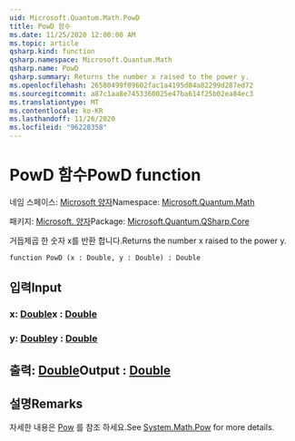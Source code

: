 ```yaml
---
uid: Microsoft.Quantum.Math.PowD
title: PowD 함수
ms.date: 11/25/2020 12:00:00 AM
ms.topic: article
qsharp.kind: function
qsharp.namespace: Microsoft.Quantum.Math
qsharp.name: PowD
qsharp.summary: Returns the number x raised to the power y.
ms.openlocfilehash: 26580499f09602fac1a4195d04a82299d287ed72
ms.sourcegitcommit: a87c1aa8e7453360025e47ba614f25b02ea84ec3
ms.translationtype: MT
ms.contentlocale: ko-KR
ms.lasthandoff: 11/26/2020
ms.locfileid: "96228358"
---
```

# <a name="powd-function"></a><span data-ttu-id="df409-102">PowD 함수</span><span class="sxs-lookup"><span data-stu-id="df409-102">PowD function</span></span>

<span data-ttu-id="df409-103">네임 스페이스: [Microsoft 양자](xref:Microsoft.Quantum.Math)</span><span class="sxs-lookup"><span data-stu-id="df409-103">Namespace: [Microsoft.Quantum.Math](xref:Microsoft.Quantum.Math)</span></span>

<span data-ttu-id="df409-104">패키지: [Microsoft. 양자](https://nuget.org/packages/Microsoft.Quantum.QSharp.Core)</span><span class="sxs-lookup"><span data-stu-id="df409-104">Package: [Microsoft.Quantum.QSharp.Core](https://nuget.org/packages/Microsoft.Quantum.QSharp.Core)</span></span>


<span data-ttu-id="df409-105">거듭제곱 한 숫자 x를 반환 합니다.</span><span class="sxs-lookup"><span data-stu-id="df409-105">Returns the number x raised to the power y.</span></span>

```qsharp
function PowD (x : Double, y : Double) : Double
```


## <a name="input"></a><span data-ttu-id="df409-106">입력</span><span class="sxs-lookup"><span data-stu-id="df409-106">Input</span></span>

### <a name="x--double"></a><span data-ttu-id="df409-107">x: [Double](xref:microsoft.quantum.lang-ref.double)</span><span class="sxs-lookup"><span data-stu-id="df409-107">x : [Double](xref:microsoft.quantum.lang-ref.double)</span></span>




### <a name="y--double"></a><span data-ttu-id="df409-108">y: [Double](xref:microsoft.quantum.lang-ref.double)</span><span class="sxs-lookup"><span data-stu-id="df409-108">y : [Double](xref:microsoft.quantum.lang-ref.double)</span></span>





## <a name="output--double"></a><span data-ttu-id="df409-109">출력: [Double](xref:microsoft.quantum.lang-ref.double)</span><span class="sxs-lookup"><span data-stu-id="df409-109">Output : [Double](xref:microsoft.quantum.lang-ref.double)</span></span>



## <a name="remarks"></a><span data-ttu-id="df409-110">설명</span><span class="sxs-lookup"><span data-stu-id="df409-110">Remarks</span></span>

<span data-ttu-id="df409-111">자세한 내용은 [Pow](https://docs.microsoft.com/dotnet/api/system.math.pow) 를 참조 하세요.</span><span class="sxs-lookup"><span data-stu-id="df409-111">See [System.Math.Pow](https://docs.microsoft.com/dotnet/api/system.math.pow) for more details.</span></span>